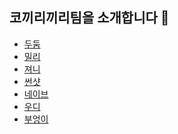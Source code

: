 ## 코끼리끼리팀을 소개합니다 🐘

- [두둠](/doodoom/README.md)
- [밀리]()
- [져니](journey/README.md)
- [썬샷]()
- [네이브]()
- [우디]()
- [부엉이](./booung/README.md)
